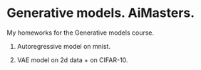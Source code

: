 # Generative models. AiMasters.

My homeworks for the Generative models course.

1. Autoregressive model on mnist.

2. VAE model on 2d data + on CIFAR-10.
